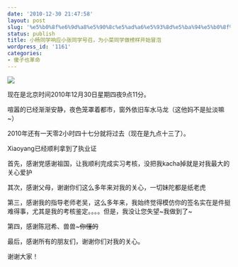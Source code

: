 ```yaml
---
date: '2010-12-30 21:47:58'
layout: post
slug: '%e5%b0%8f%e6%9d%a8%e5%90%8c%e5%ad%a6%e5%93%8d%e5%ba%94%e5%b0%8f%e5%bc%a0%e5%90%8c%e5%ad%a6%e5%8f%b7%e5%8f%ac%ef%bc%8c%e4%b8%ba%e5%b0%8f%e8%8f%9c%e5%90%8c%e5%ad%a6%e5%81%9a%e6%a6%9c%e6%a0%b7%e5%bc%80'
status: publish
title: 小杨同学响应小张同学号召，为小菜同学做榜样开始冒泡
wordpress_id: '1161'
categories:
- 傻子也革命
---
```


![](http://lh4.ggpht.com/_BK8fOFMcQFE/RrXr26drChI/AAAAAAAAABc/1eARNgSvB0o/merge_image.jpg)

现在是北京时间2010年12月30日星期四夜9点11分。

喧嚣的已经渐渐安静，夜色笼罩着都市，窗外依旧车水马龙（这他妈不是扯淡嘛~）

2010年还有一天零2小时四十七分就将过去（现在是九点十三了）。

Xiaoyang已经顺利拿到了执业证

首先，感谢党感谢祖国，让我顺利完成实习考核，没把我kacha掉就是对我最大的关心爱护

其次，感谢父母，谢谢你们这么多年来对我的关心，一切妹陀都是纸老虎

第三，感谢我的指导老师老吴，这么多年来，我始终觉得模仿你的签名实在是件挺难得事，尤其是我的考核鉴定。。。。但是，我没让您失望~我做到了~

第四，感谢陈冠希、兽兽~~~你懂的~~

最后，感谢所有的朋友们，谢谢你们对我的关心。

谢谢大家！
